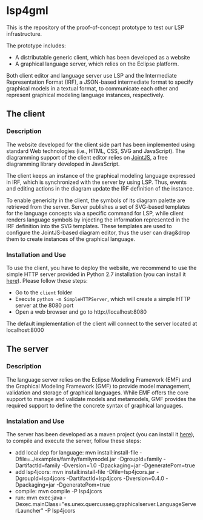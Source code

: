 
# lsp4gml

This is the repository of the proof-of-concept prototype to test our LSP infrastructure. 

The prototype includes:
* A distributable generic client, which has been developed as a website
* A graphical language server, which relies on the Eclipse platform. 

Both client editor and language server use LSP  and the Intermediate Representation Format (IRF), a JSON-based intermediate format to specify graphical models in a textual format, to communicate each other and represent graphical modeling language instances, respectively.

## The client

### Description
The website developed for the client side part has been implemented using standard Web technologies (i.e., HTML, CSS, SVG and JavaScript). The diagramming support of the client editor relies on [JointJS](https://www.jointjs.com), a free diagramming library developed in JavaScript.  

The client keeps an instance of the graphical modeling language expressed in IRF, which is synchronized with the server by using LSP. Thus, events and editing actions in the diagram update the IRF definition of the instance.

To enable genericity in the client, the symbols of its diagram palette are retrieved from the server. Server publishes a set of SVG-based templates for the language concepts via a specific command for LSP, while client renders language symbols by injecting the information represented in the IRF definition into the SVG templates. These templates are used to configure the JointJS-based diagram editor, thus the user can drag&drop them to create instances of the graphical language.

### Installation and Use

To use the client, you have to deploy the website, we recommend to use the simple HTTP server provided in Python 2.7 installation (you can install it [here](https://www.python.org/download/releases/2.7/)). Please follow these steps:

* Go to the ```client``` folder
* Execute ```python -m SimpleHTTPServer```, which will create a simple HTTP server at the 8080 port
* Open a web browser and go to http://localhost:8080

The default implementation of the client will connect to the server located at localhost:8000


## The server

### Description

The language server relies on the Eclipse Modeling Framework (EMF) and the Graphical Modeling Framework (GMF) to provide model management, validation and storage of graphical languages.
While EMF offers the core support to manage and validate models and metamodels, GMF provides the required support to define the concrete syntax of graphical languages.

### Instalation and Use
The server has been developed as a maven project (you can install it [here](https://maven.apache.org)), to compile and execute the server, follow these steps:

* add local dep for language: mvn install:install-file -Dfile=../examples/family/familymodel.jar -DgroupId=family -DartifactId=family -Dversion=1.0 -Dpackaging=jar -DgeneratePom=true
* add lsp4jcors: mvn install:install-file -Dfile=lsp4jcors.jar -DgroupId=lsp4jcors -DartifactId=lsp4jcors -Dversion=0.4.0 -Dpackaging=jar -DgeneratePom=true
* compile: mvn compile -P lsp4jcors
* run: mvn exec:java -Dexec.mainClass="es.unex.quercusseg.graphicalserver.LanguageServerLauncher" -P lsp4jcors
